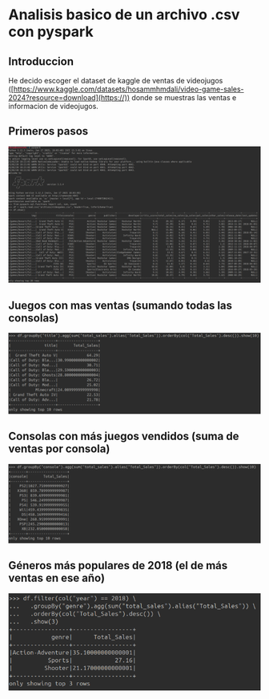# Analisis basico de un archivo .csv con pyspark

## Introduccion

He decido escoger el dataset de kaggle de ventas de videojugos ([https://www.kaggle.com/datasets/hosammhmdali/video-game-sales-2024?resource=download](https://)) donde se muestras las ventas e informacion de videojugos.

## Primeros pasos

![1740072183193](images/19-02_gonzalezbajovictormanuel/1740072183193.png)

## Juegos con mas ventas (sumando todas las consolas)

![1740072572365](images/19-02_gonzalezbajovictormanuel/1740072572365.png)

## Consolas con más juegos vendidos (suma de ventas por consola)

![1740072655504](images/19-02_gonzalezbajovictormanuel/1740072655504.png)

## Géneros más populares de 2018 (el de más ventas en ese año)

![1740072784579](images/19-02_gonzalezbajovictormanuel/1740072784579.png)
